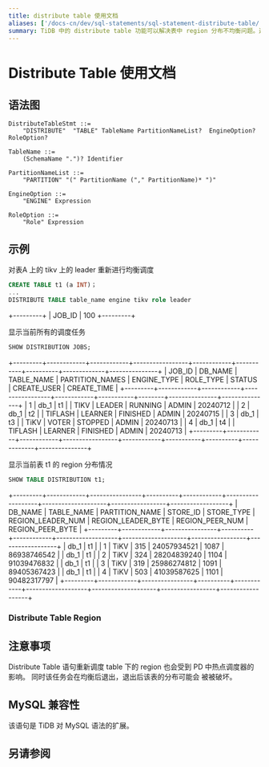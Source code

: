 ```yaml
---
title: distribute table 使用文档
aliases: ['/docs-cn/dev/sql-statements/sql-statement-distribute-table/','/docs-cn/dev/reference/sql/statements/distribute-table/']
summary: TiDB 中的 distribute table 功能可以解决表中 region 分布不均衡问题。通过重新调整 table 中的 region 的分布，可以让指定 table 下的 region 按照一定的策略进行均衡。重新分配可以指定不同的存储引擎，比如 TIFLASH 和 TIKV。同时也可以指定不同的 raft role，比如 learner，leader，voter。
---
```


# Distribute Table 使用文档

## 语法图

```ebnf+diagram
DistributeTableStmt ::=
    "DISTRIBUTE"  "TABLE" TableName PartitionNameList?  EngineOption? RoleOption?

TableName ::=
    (SchemaName ".")? Identifier

PartitionNameList ::=
    "PARTITION" "(" PartitionName ("," PartitionName)* ")"

EngineOption ::=
    "ENGINE" Expression

RoleOption ::=
    "Role" Expression

```

## 示例

对表A 上的 tikv 上的 leader 重新进行均衡调度
```sql
CREATE TABLE t1 (a INT)；
...
DISTRIBUTE TABLE table_name engine tikv role leader
```
+---------+
| JOB_ID  | 
100
+---------+



显示当前所有的调度任务
```sql
SHOW DISTRIBUTION JOBS;
```

+---------+------------+------------+-----------------+------------+-----------+----------+-------------+---------------+
| JOB_ID  |  DB_NAME   | TABLE_NAME | PARTITION_NAMES | ENGINE_TYPE | ROLE_TYPE | STATUS  | CREATE_USER | CREATE_TIME   |
+---------+------------+------------+-----------------+------------+-----------+--------+---------------+---------------+
|    1    |   db_1     |    t1      |                 | TIKV       | LEADER    | RUNNING  | ADMIN       |   20240712    |
|    2    |   db_1     |    t2      |                 | TIFLASH    | LEARNER   | FINISHED | ADMIN       | 20240715      |
|    3    |   db_1     |    t3      |                 | TiKV       | VOTER     | STOPPED  | ADMIN       | 20240713      |
|    4    |   db_1     |    t4      |                 | TIFLASH    | LEARNER   | FINISHED | ADMIN       | 20240713      |
+---------+------------+------------+-----------------+------------+-----------+----------+-------------+---------------+


显示当前表 t1 的 region 分布情况
```sql
SHOW TABLE DISTRIBUTION t1;
```

+---------+------------+----------------+----------+------------+-------------------+--------------------+-----------------+------------------+
| DB_NAME | TABLE_NAME | PARTITION_NAME | STORE_ID | STORE_TYPE | REGION_LEADER_NUM | REGION_LEADER_BYTE | REGION_PEER_NUM | REGION_PEER_BYTE |
+---------+------------+----------------+----------+------------+-------------------+--------------------+-----------------+------------------+
| db_1    |     t1     |                | 1        | TiKV       |               315 |        24057934521 |            1087 |      86938746542 |
| db_1    |     t1     |                | 2        | TiKV       |               324 |        28204839240 |            1104 |      91039476832 |
| db_1    |     t1     |                | 3        | TiKV       |               319 |        25986274812 |            1091 |      89405367423 |
| db_1    |     t1     |                | 4        | TiKV       |               503 |        41039587625 |            1101 |      90482317797 |
+---------+------------+----------------+----------+------------+-------------------+--------------------+-----------------+------------------+

### Distribute Table Region


## 注意事项

Distribute Table 语句重新调度 table 下的 region 也会受到 PD 中热点调度器的影响。 同时该任务会在均衡后退出，退出后该表的分布可能会
被被破坏。

## MySQL 兼容性
该语句是 TiDB 对 MySQL 语法的扩展。

## 另请参阅
